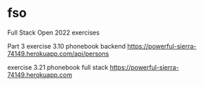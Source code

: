 # fso
Full Stack Open 2022 exercises

Part 3
exercise 3.10 phonebook backend
https://powerful-sierra-74149.herokuapp.com/api/persons

exercise 3.21 phonebook full stack
https://powerful-sierra-74149.herokuapp.com
